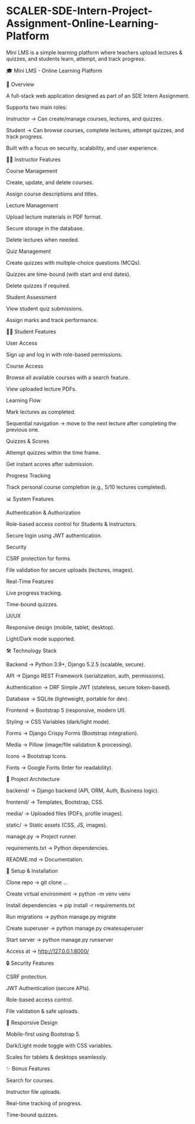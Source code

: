 # SCALER-SDE-Intern-Project-Assignment-Online-Learning-Platform
Mini LMS is a simple learning platform where teachers upload lectures &amp; quizzes, and students learn, attempt, and track progress.

🎓 Mini LMS - Online Learning Platform 

📌 Overview

A full-stack web application designed as part of an SDE Intern Assignment.

Supports two main roles:

Instructor → Can create/manage courses, lectures, and quizzes.

Student → Can browse courses, complete lectures, attempt quizzes, and track progress.

Built with a focus on security, scalability, and user experience.

👩‍🏫 Instructor Features

Course Management

Create, update, and delete courses.

Assign course descriptions and titles.

Lecture Management

Upload lecture materials in PDF format.

Secure storage in the database.

Delete lectures when needed.

Quiz Management

Create quizzes with multiple-choice questions (MCQs).

Quizzes are time-bound (with start and end dates).

Delete quizzes if required.

Student Assessment

View student quiz submissions.

Assign marks and track performance.

👨‍🎓 Student Features

User Access

Sign up and log in with role-based permissions.

Course Access

Browse all available courses with a search feature.

View uploaded lecture PDFs.

Learning Flow

Mark lectures as completed.

Sequential navigation → move to the next lecture after completing the previous one.

Quizzes & Scores

Attempt quizzes within the time frame.

Get instant scores after submission.

Progress Tracking

Track personal course completion (e.g., 5/10 lectures completed).

📊 System Features

Authentication & Authorization

Role-based access control for Students & Instructors.

Secure login using JWT authentication.

Security

CSRF protection for forms.

File validation for secure uploads (lectures, images).

Real-Time Features

Live progress tracking.

Time-bound quizzes.

UI/UX

Responsive design (mobile, tablet, desktop).

Light/Dark mode supported.

🛠️ Technology Stack

Backend → Python 3.9+, Django 5.2.5 (scalable, secure).

API → Django REST Framework (serialization, auth, permissions).

Authentication → DRF Simple JWT (stateless, secure token-based).

Database → SQLite (lightweight, portable for dev).

Frontend → Bootstrap 5 (responsive, modern UI).

Styling → CSS Variables (dark/light mode).

Forms → Django Crispy Forms (Bootstrap integration).

Media → Pillow (image/file validation & processing).

Icons → Bootstrap Icons.

Fonts → Google Fonts (Inter for readability).

📂 Project Architecture

backend/ → Django backend (API, ORM, Auth, Business logic).

frontend/ → Templates, Bootstrap, CSS.

media/ → Uploaded files (PDFs, profile images).

static/ → Static assets (CSS, JS, images).

manage.py → Project runner.

requirements.txt → Python dependencies.

README.md → Documentation.

🚀 Setup & Installation

Clone repo → git clone ...

Create virtual environment → python -m venv venv

Install dependencies → pip install -r requirements.txt

Run migrations → python manage.py migrate

Create superuser → python manage.py createsuperuser

Start server → python manage.py runserver

Access at → http://127.0.0.1:8000/

🔒 Security Features

CSRF protection.

JWT Authentication (secure APIs).

Role-based access control.

File validation & safe uploads.

📱 Responsive Design

Mobile-first using Bootstrap 5.

Dark/Light mode toggle with CSS variables.

Scales for tablets & desktops seamlessly.

✨ Bonus Features

Search for courses.

Instructor file uploads.

Real-time tracking of progress.

Time-bound quizzes.
